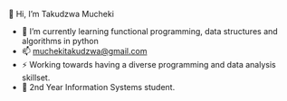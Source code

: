 👋 Hi, I’m Takudzwa Mucheki

- 🌱 I’m currently learning functional programming, data structures and algorithms in python
- 📫 muchekitakudzwa@gmail.com
- ⚡ Working towards having a diverse programming and data analysis skillset.
- 🏫 2nd Year Information Systems student.
  

<!---
TGrandeZA/TGrandeZA is a ✨ special ✨ repository because its `README.md` (this file) appears on your GitHub profile.
You can click the Preview link to take a look at your changes.
--->
